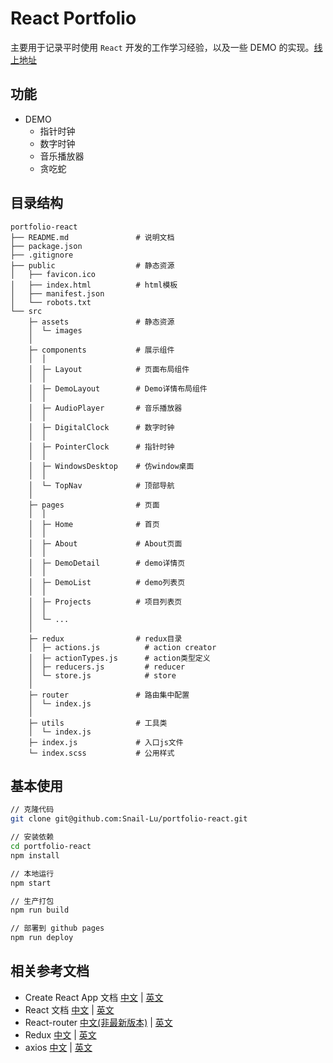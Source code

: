 # React Portfolio

主要用于记录平时使用 `React` 开发的工作学习经验，以及一些 DEMO 的实现。[线上地址](https://snail-lu.github.io/portfolio-react/)

## 功能

- DEMO
  - 指针时钟
  - 数字时钟
  - 音乐播放器
  - 贪吃蛇

## 目录结构

```
portfolio-react
├── README.md               # 说明文档
├── package.json
├── .gitignore
├── public                  # 静态资源
│   ├── favicon.ico
│   ├── index.html          # html模板
│   ├── manifest.json
│   └── robots.txt
└── src
    ├─ assets               # 静态资源
    │  └─ images
    │
    ├─ components           # 展示组件
    │  │
    │  ├─ Layout            # 页面布局组件
    │  │
    │  ├─ DemoLayout        # Demo详情布局组件
    │  │
    │  ├─ AudioPlayer       # 音乐播放器
    │  │
    │  ├─ DigitalClock      # 数字时钟
    │  │
    │  ├─ PointerClock      # 指针时钟
    │  │
    │  ├─ WindowsDesktop    # 仿window桌面
    │  │
    │  └─ TopNav            # 顶部导航
    │
    ├─ pages                # 页面
    │  │
    │  ├─ Home              # 首页
    │  │
    │  ├─ About             # About页面
    │  │
    │  ├─ DemoDetail        # demo详情页
    │  │
    │  ├─ DemoList          # demo列表页
    │  │
    │  ├─ Projects          # 项目列表页
    │  │
    │  └─ ...
    │
    ├─ redux                # redux目录
    │  ├─ actions.js          # action creator
    │  ├─ actionTypes.js      # action类型定义
    │  ├─ reducers.js         # reducer
    │  └─ store.js            # store
    │
    ├─ router               # 路由集中配置
    │  └─ index.js
    │
    ├─ utils                # 工具类
    │  └─ index.js
    ├─ index.js             # 入口js文件
    └─ index.scss           # 公用样式

```

## 基本使用

```bash
// 克隆代码
git clone git@github.com:Snail-Lu/portfolio-react.git

// 安装依赖
cd portfolio-react
npm install

// 本地运行
npm start

// 生产打包
npm run build

// 部署到 github pages
npm run deploy
```

## 相关参考文档

- Create React App 文档 [中文](https://www.html.cn/create-react-app/docs/getting-started/) | [英文](https://create-react-app.dev/docs/getting-started)
- React 文档 [中文](https://react.docschina.org/docs/getting-started.html) | [英文](https://reactjs.org/docs/getting-started.html)
- React-router [中文(非最新版本)](http://react-guide.github.io/react-router-cn/index.html) | [英文](https://reacttraining.com/react-router/web/guides/quick-start)
- Redux [中文](http://cn.redux.js.org) | [英文](https://redux.js.org/introduction/getting-started)
- axios [中文](http://www.axios-js.com/zh-cn/docs/) | [英文](https://github.com/axios/axios)
